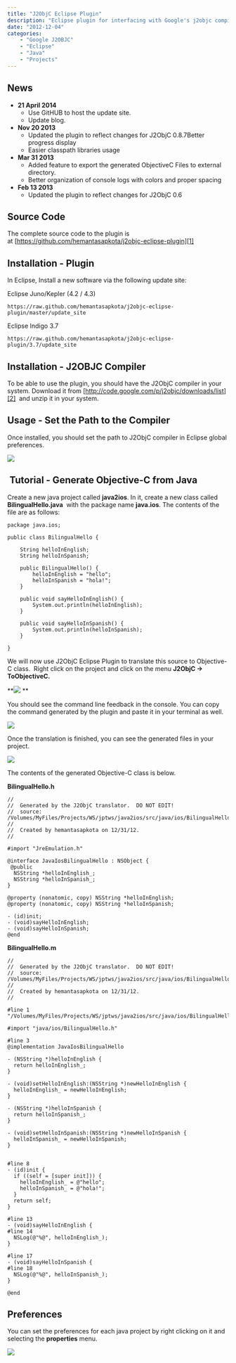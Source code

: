```yaml
---
title: "J2ObjC Eclipse Plugin"
description: "Eclipse plugin for interfacing with Google's j2objc compiler."
date: "2012-12-04"
categories:
    - "Google J2OBJC"
    - "Eclipse"
    - "Java"
    - "Projects"
---
```

## News ##
 - **21 April 2014**
   * Use GitHUB to host the update site.
   * Update blog.
 - **Nov 20 2013**
   * Updated the plugin to reflect changes for J2ObjC 0.8.7Better progress display
   * Easier classpath libraries usage
 - **Mar 31 2013**
   * Added feature to export the generated ObjectiveC Files to external directory.
   * Better organization of console logs with colors and proper spacing
 - **Feb 13 2013**
   * Updated the plugin to reflect changes for J2ObjC 0.6

## Source Code ##
The complete source code to the plugin is at [https://github.com/hemantasapkota/j2objc-eclipse-plugin][1]

## Installation - Plugin ##
In Eclipse, Install a new software via the following update site:

Eclipse Juno/Kepler (4.2 / 4.3)

`https://raw.github.com/hemantasapkota/j2objc-eclipse-plugin/master/update_site`

Eclipse Indigo 3.7

`https://raw.github.com/hemantasapkota/j2objc-eclipse-plugin/3.7/update_site`

## Installation - J2OBJC Compiler ##
To be able to use the plugin, you should have the J2ObjC compiler in your system.
Download it from [http://code.google.com/p/j2objc/downloads/list][2]  and unzip it in your system.

## Usage - Set the Path to the Compiler ##
Once installed, you should set the path to J2ObjC compiler in Eclipse global preferences.

![][3]

##  Tutorial - Generate Objective-C from Java ##
Create a new java project called **java2ios**. In it, create a new class called **BilingualHello.java** 
with the package name **java.ios**. The contents of the file are as follows:

```
package java.ios;

public class BilingualHello {

	String helloInEnglish;
	String helloInSpanish;

	public BilingualHello() {
		helloInEnglish = "hello";
		helloInSpanish = "hola!";
	}

	public void sayHelloInEnglish() {
		System.out.println(helloInEnglish);
	}

	public void sayHelloInSpanish() {
		System.out.println(helloInSpanish);
	}

}
```

We will now use J2ObjC Eclipse Plugin to translate this source to Objective-C class. 
Right click on the project and click on the menu **J2ObjC -> ToObjectiveC.**

**![][4] **

You should see the command line feedback in the console. You can copy the command generated by the plugin and paste it in your terminal as well.

![][5]

Once the translation is finished, you can see the generated files in your project.

![][6]

The contents of the generated Objective-C class is below.

**BilingualHello.h**

``` 
//
//  Generated by the J2ObjC translator.  DO NOT EDIT!
//  source: /Volumes/MyFiles/Projects/WS/jptws/java2ios/src/java/ios/BilingualHello.java
//
//  Created by hemantasapkota on 12/31/12.
//

#import "JreEmulation.h"

@interface JavaIosBilingualHello : NSObject {
 @public
  NSString *helloInEnglish_;
  NSString *helloInSpanish_;
}

@property (nonatomic, copy) NSString *helloInEnglish;
@property (nonatomic, copy) NSString *helloInSpanish;

- (id)init;
- (void)sayHelloInEnglish;
- (void)sayHelloInSpanish;
@end
```

**BilingualHello.m**

```
//
//  Generated by the J2ObjC translator.  DO NOT EDIT!
//  source: /Volumes/MyFiles/Projects/WS/jptws/java2ios/src/java/ios/BilingualHello.java
//
//  Created by hemantasapkota on 12/31/12.
//

#line 1 "/Volumes/MyFiles/Projects/WS/jptws/java2ios/src/java/ios/BilingualHello.java"

#import "java/ios/BilingualHello.h"

#line 3
@implementation JavaIosBilingualHello

- (NSString *)helloInEnglish {
  return helloInEnglish_;
}

- (void)setHelloInEnglish:(NSString *)newHelloInEnglish {
  helloInEnglish_ = newHelloInEnglish;
}

- (NSString *)helloInSpanish {
  return helloInSpanish_;
}

- (void)setHelloInSpanish:(NSString *)newHelloInSpanish {
  helloInSpanish_ = newHelloInSpanish;
}


#line 8
- (id)init {
  if ((self = [super init])) {
    helloInEnglish_ = @"hello";
    helloInSpanish_ = @"hola!";
  }
  return self;
}

#line 13
- (void)sayHelloInEnglish {
#line 14
  NSLog(@"%@", helloInEnglish_);
}

#line 17
- (void)sayHelloInSpanish {
#line 18
  NSLog(@"%@", helloInSpanish_);
}

@end
```

## Preferences ##
You can set the preferences for each java project by right clicking on it and selecting the **properties** menu.

![][7]

  [1]: https://github.com/hemantasapkota/j2objc-eclipse-plugin
  [2]: http://code.google.com/p/j2objc/downloads/list
  [3]: images/20-img-001.png
  [4]: images/20-img-002.png
  [5]: images/20-img-003.png
  [6]: images/20-img-004.png
  [7]: images/20-img-005.png
